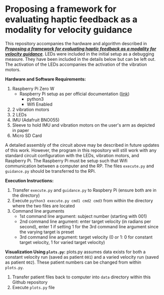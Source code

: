 # Proposing a framework for evaluating haptic feedback as a modality for velocity guidance

This repository accompanies the hardware and algorithm described in ***[Proposing a framework for evaluating haptic feedback as a modality for velocity guidance](https://kinjmshah.github.io/files/haptics2020_WIP.pdf)***. LEDs were included in the initial setup as a debugging measure. They have been included in the details below but can be left out. The activation of the LEDs accompanies the activation of the vibration motors.

**Hardware and Software Requirements:**
1. Raspberry Pi Zero W
    - Raspberry Pi setup as per official documentation ([link](://www.raspberrypi.org/documentation/))
      - python3
      - Wifi Enabled
2. 2 vibration motors
3. 2 LEDs
4. IMU (Adafruit BNO055)
5. Sleeve to hold IMU and vibration motors on the user's arm as depicted in paper
6. Micro SD Card

A detailed assembly of the circuit above may be described in future updates of this work. However, the program in this repository will still work with any standard circuit configuration with the LEDs, vibration motors, and Raspberry Pi. The Raspberry Pi must be setup such that Wifi communication between a computer and the RP. The files `execute.py` and `guidance.py` should be transferred to the RPi.

**Execution Instructions:**
1. Transfer `execute.py` and `guidance.py` to Raspbery Pi (ensure both are in the directory)
2. Execute `python3 execute.py cmd1 cmd2 cmd3` from within the directory where the two files are located
3. Command line arguments
    - 1st command line argument: subject number (starting with 001)
    - 2nd command line argument: enter target velocity (in radians per second), enter 1 if setting 1 for the 3rd command line argument since the varying target is preset
    - 3rd command line argument: target velocity (0 or 1: 0 for constant target velocity, 1 for varied target velocity)

**Visualization Using `plots.py`:**
plots.py assumes data exists for both a constant velocity run (saved as patient `001`) and a varied velocity run (saved as patient `002`). These patient numbers can be changed from within `plots.py`.

1. Transfer patient files back to computer into `data` directory within this Github repository
2. Execute `plots.py` file


